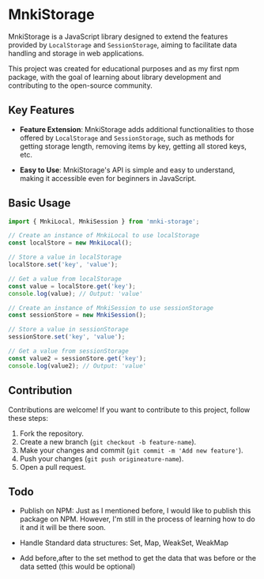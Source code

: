 # MnkiStorage

MnkiStorage is a JavaScript library designed to extend the features provided by `LocalStorage` and `SessionStorage`, aiming to facilitate data handling and storage in web applications.

This project was created for educational purposes and as my first npm package, with the goal of learning about library development and contributing to the open-source community.

## Key Features

- **Feature Extension**: MnkiStorage adds additional functionalities to those offered by `LocalStorage` and `SessionStorage`, such as methods for getting storage length, removing items by key, getting all stored keys, etc.

- **Easy to Use**: MnkiStorage's API is simple and easy to understand, making it accessible even for beginners in JavaScript.


## Basic Usage

```javascript
import { MnkiLocal, MnkiSession } from 'mnki-storage';

// Create an instance of MnkiLocal to use localStorage
const localStore = new MnkiLocal();

// Store a value in localStorage
localStore.set('key', 'value');

// Get a value from localStorage
const value = localStore.get('key');
console.log(value); // Output: 'value'

// Create an instance of MnkiSession to use sessionStorage
const sessionStore = new MnkiSession();

// Store a value in sessionStorage
sessionStore.set('key', 'value');

// Get a value from sessionStorage
const value2 = sessionStore.get('key');
console.log(value2); // Output: 'value'
```

## Contribution

Contributions are welcome! If you want to contribute to this project, follow these steps:

1. Fork the repository.
2. Create a new branch (`git checkout -b feature-name`).
3. Make your changes and commit (`git commit -m 'Add new feature'`).
4. Push your changes (`git push origineature-name`).
5. Open a pull request.


## Todo

- Publish on NPM: Just as I mentioned before, I would like to publish this package on NPM. However, I'm still in the process of learning how to do it and it will be there soon.

- Handle Standard data structures: Set, Map, WeakSet, WeakMap
- Add before,after to the set method to get the data that was before or the data setted (this would be optional)